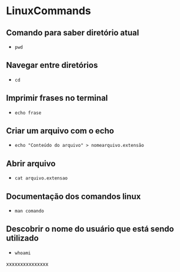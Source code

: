 # LinuxCommands

## Comando para saber diretório atual
- `pwd`

## Navegar entre diretórios
- `cd`

## Imprimir frases no terminal
- `echo frase`

## Criar um arquivo com o echo
- `echo "Conteúdo do arquivo" > nomearquivo.extensão`

## Abrir arquivo 
- `cat arquivo.extensao`

## Documentação dos comandos linux
- `man comando`

## Descobrir o nome do usuário que está sendo utilizado
- `whoami`

xxxxxxxxxxxxxxx
